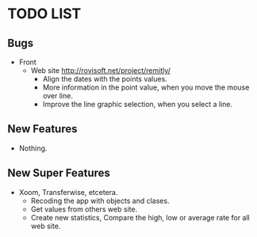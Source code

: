 # **TODO LIST**



## Bugs

- Front
  - Web site http://rovisoft.net/project/remitly/
    - Align the dates with the points values.
    - More information in the point value, when you move the mouse over line.
    - Improve the line graphic selection, when you select a line.




## New Features

- Nothing.



## New Super Features

- Xoom, Transferwise, etcetera.
  - Recoding the app with objects and clases.
  - Get values from others web site.
  - Create new statistics, Compare the high, low or average rate for all web site.


